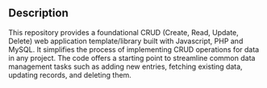 <h2>Description</h2>
<p>This repository provides a foundational CRUD (Create, Read, Update, Delete) web application template/library built 
  with Javascript, PHP and MySQL. It simplifies the process of implementing 
  CRUD operations for data in any project.  The code offers a starting point to streamline common data management 
  tasks such as adding new entries, fetching existing data, updating records, and deleting them.</p>
